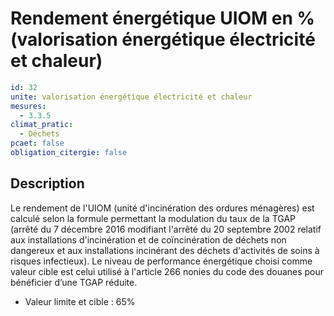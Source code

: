 # Rendement énergétique UIOM en % (valorisation énergétique électricité et chaleur)
```yaml
id: 32
unite: valorisation énergétique électricité et chaleur
mesures:
  - 3.3.5
climat_pratic:
  - Déchets
pcaet: false
obligation_citergie: false
```
## Description
Le rendement de l'UIOM (unité d'incinération des ordures ménagères) est calculé selon la formule permettant la modulation du taux de la TGAP (arrêté du 7 décembre 2016 modifiant l'arrêté du 20 septembre 2002 relatif aux installations d'incinération et de coïncinération de déchets non dangereux et aux installations incinérant des déchets d'activités de soins à risques infectieux). Le niveau de performance énergétique choisi comme valeur cible est celui utilisé à l'article 266 nonies du code des douanes pour bénéficier d’une TGAP réduite.
- Valeur limite et cible : 65%




